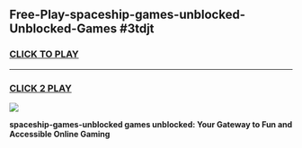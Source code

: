 
## Free-Play-spaceship-games-unblocked-Unblocked-Games #3tdjt
<h3>
<a href="https://news.freeplayer.one?title=spaceship-games-unblocked&ref=8M">CLICK TO PLAY</a></h3>
<hr>

<h3>
<a href="https://news.freeplayer.one?title=spaceship-games-unblocked&ref=8M">CLICK 2 PLAY</a>
  
</h3>

<a href="https://news.freeplayer.one?title=spaceship-games-unblocked&ref=8M"><img src="https://clearcache.store/games.png"></a>


**spaceship-games-unblocked games unblocked: Your Gateway to Fun and Accessible Online Gaming**
